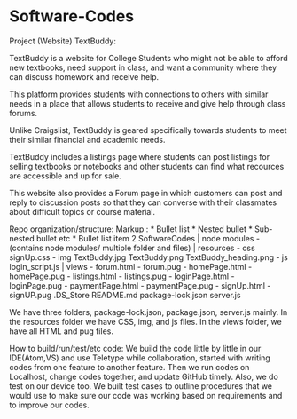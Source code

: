 # Software-Codes

Project (Website) TextBuddy:

TextBuddy is a website for College Students who might not be able to afford new textbooks, need support in class,
and want a community where they can discuss homework and receive help.

This platform provides students with connections to others with similar needs in a place that allows students to
receive and give help through class forums.

Unlike Craigslist, TextBuddy is geared specifically towards students to meet their similar financial and academic needs.

TextBuddy includes a listings page where students can post listings for selling textbooks or notebooks and other students
can find what recources are accessible and up for sale.

This website also provides a Forum page in which customers can post and reply to discussion posts so that they can converse
with their classmates about difficult topics or course material.
   
Repo organization/structure: 
 Markup : * Bullet list
              * Nested bullet
                  * Sub-nested bullet etc
          * Bullet list item 2
SoftwareCodes
  | node modules
    - (contains node modules/ multiple folder and files)
  | resources
    - css
       signUp.css
    - img
       TextBuddy.jpg
       TextBuddy.png
       TextBuddy_heading.png
    - js
       login_script.js
  | views
    - forum.html
    - forum.pug
    - homePage.html
    - homePage.pug
    - listings.html
    - listings.pug
    - loginPage.html
    - loginPage.pug
    - paymentPage.html
    - paymentPage.pug
    - signUp.html
    - signUP.pug
  .DS_Store
  README.md
  package-lock.json
  server.js
  
  
  We have three folders, package-lock.json, package.json, server.js mainly. In the resources folder we have CSS, img, and js files. In the views folder, we have all HTML and pug files.
  
How to build/run/test/etc code: 
We build the code little by little in our IDE(Atom,VS) and use Teletype while collaboration, started with writing codes from one feature to another feature. Then we run codes on Localhost, change codes together, and update GitHub timely. Also, we do test on our device too. We built test cases to outline procedures that we would use to make sure our code was working based on requirements and to improve our codes.  
